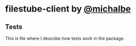 # filestube-client by [@michalbe](http://github.com/michalbe) #

## Tests ##
This is file where I describe how tests work in the package.

